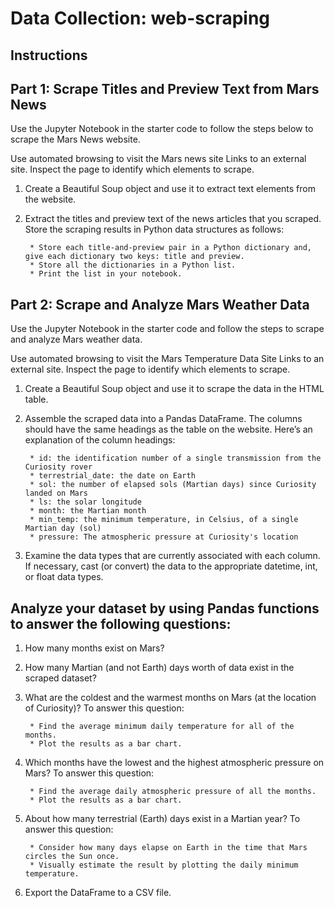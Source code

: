 # Data Collection: web-scraping

## Instructions

## Part 1: Scrape Titles and Preview Text from Mars News

Use the Jupyter Notebook in the starter code to follow the steps below to scrape the Mars News website.

Use automated browsing to visit the Mars news site Links to an external site. Inspect the page to identify which elements to scrape.

1) Create a Beautiful Soup object and use it to extract text elements from the website.

2) Extract the titles and preview text of the news articles that you scraped. Store the scraping results in Python data structures as follows:

        * Store each title-and-preview pair in a Python dictionary and, give each dictionary two keys: title and preview.
        * Store all the dictionaries in a Python list.
        * Print the list in your notebook.
        
## Part 2: Scrape and Analyze Mars Weather Data

Use the Jupyter Notebook in the starter code and follow the steps to scrape and analyze Mars weather data.

Use automated browsing to visit the Mars Temperature Data Site Links to an external site. Inspect the page to identify which elements to scrape.

1) Create a Beautiful Soup object and use it to scrape the data in the HTML table.

2) Assemble the scraped data into a Pandas DataFrame. The columns should have the same headings as the table on the website. Here’s an explanation of the column headings:

        * id: the identification number of a single transmission from the Curiosity rover
        * terrestrial_date: the date on Earth
        * sol: the number of elapsed sols (Martian days) since Curiosity landed on Mars
        * ls: the solar longitude
        * month: the Martian month
        * min_temp: the minimum temperature, in Celsius, of a single Martian day (sol)
        * pressure: The atmospheric pressure at Curiosity's location

3) Examine the data types that are currently associated with each column. If necessary, cast (or convert) the data to the appropriate datetime, int, or float data types.

## Analyze your dataset by using Pandas functions to answer the following questions:

1) How many months exist on Mars?

2) How many Martian (and not Earth) days worth of data exist in the scraped dataset?

3) What are the coldest and the warmest months on Mars (at the location of Curiosity)? To answer this question:

        * Find the average minimum daily temperature for all of the months.
        * Plot the results as a bar chart.
        
4) Which months have the lowest and the highest atmospheric pressure on Mars? To answer this question:

        * Find the average daily atmospheric pressure of all the months.
        * Plot the results as a bar chart.

5) About how many terrestrial (Earth) days exist in a Martian year? To answer this question:

        * Consider how many days elapse on Earth in the time that Mars circles the Sun once.
        * Visually estimate the result by plotting the daily minimum temperature.

6) Export the DataFrame to a CSV file.
